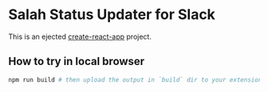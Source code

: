 # Salah Status Updater for Slack
This is an ejected [create-react-app](CRA_README.md) project.

## How to try in local browser
```bash
npm run build # then upload the output in `build` dir to your extensions
```